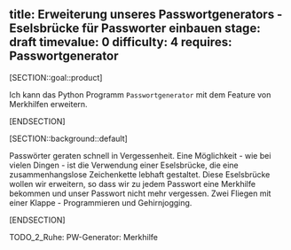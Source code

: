 title: Erweiterung unseres Passwortgenerators - Eselsbrücke für Passworter einbauen
stage: draft
timevalue: 0
difficulty: 4
requires: Passwortgenerator
---

[SECTION::goal::product]

Ich kann das Python Programm `Passwortgenerator` mit dem Feature von Merkhilfen erweitern.

[ENDSECTION]

[SECTION::background::default]

Passwörter geraten schnell in Vergessenheit. Eine Möglichkeit - wie bei vielen Dingen - ist die
Verwendung einer Eselsbrücke, die eine zusammenhangslose Zeichenkette lebhaft gestaltet.
Diese Eselsbrücke wollen wir erweitern, so dass wir zu jedem Passwort eine Merkhilfe bekommen und
unser Passwort nicht mehr vergessen. Zwei Fliegen mit einer Klappe - Programmieren und Gehirnjogging.

[ENDSECTION]

TODO_2_Ruhe: PW-Generator: Merkhilfe
